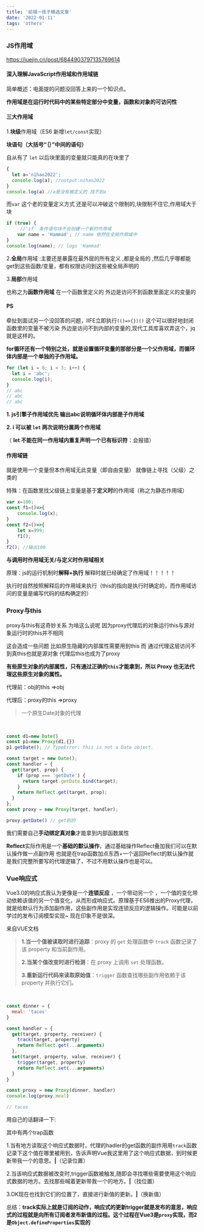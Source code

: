 ```yaml
---
title: '前端一揽子精选文章'
date: '2022-01-11'
tags: 'others' 
---
```



### JS作用域

https://juejin.cn/post/6844903797135769614

#### **深入理解JavaScript作用域和作用域链** 

简单概述：电面提的问题没回答上来的一个知识点。

**作用域是在运行时代码中的某些特定部分中变量，函数和对象的可访问性**

#### 三大作用域

1.**块级**作用域（ES6 新增`let/const`实现）

**块语句（大括号“｛｝”中间的语句）**

自从有了 `let` 以后块里面的变量就只能真的在块里了

```js
{
  let a='nihao2022';
  console.log(a); //output:nihao2022
}
console.log(a) //a是没有被定义的 找不到a
```

而`var` 这个老的变量定义方式 还是可以冲破这个限制的,块限制不住它,作用域大于块

```js
if (true) {
     //'if' 条件语句块不会创建一个新的作用域
    var name = 'Hammad'; // name 依然在全局作用域中
}
console.log(name); // logs 'Hammad'
```

2.**全局**作用域 :主要还是暴露在最外层的所有定义 ,都是全局的 ,然后几乎哪都能get到这些函数/变量，都有权限访问到这些被全局声明的

3.**局部**作用域

也称之为**函数作用域** 在一个函数里定义的 外边是访问不到函数里面定义的变量的



#### PS

牵扯到面试另一个没回答的问题，IIFE立即执行`(()=>{})()` 这个可以很好地封闭函数里的变量不被污染 外边是访问不到内部的变量的,现代工具库喜欢弄这个，jq就是这样的。

**for循环还有一个特别之处，就是设置循环变量的那部分是一个父作用域，而循环体内部是一个单独的子作用域。**

```js
for (let i = 0; i < 3; i++) {
  let i = 'abc';
  console.log(i);
}
// abc
// abc
// abc
```

**1.  js引擎子作用域优先 输出abc说明循环体内部是子作用域** 

**2.  i 可以被 `let` 两次说明分属两个作用域**

（ **let 不能在同一作用域内重复声明一个已有标识符**：会报错）

#### 作用域链

就是使用一个变量但本作用域无此变量（即自由变量） 就像链上寻找（父级）之类的 

特殊：在函数里找父级链上变量是基于**定义时**的作用域（称之为静态作用域）

```js
var x=100;
const f1=()=>{
	console.log(x);
}
const f2=()=>{
	let x=999;
	f1();
}
f2(); //输出100
```

**与调用时作用域无关/与定义时作用域相关**

原理：js的运行机制时**解释+执行** 解释时就已经确定了作用域！！！！！

执行时自然按照解释后的作用域来执行（this的指向是执行时确定的，而作用域访问的变量是编写代码的结构确定的）

### Proxy与this

proxy与this有这奇妙关系 为啥这么说呢 因为proxy代理后的对象运行this与源对象运行时的this并不相同

这会造成一些问题 比如原生隐藏的内部属性需要用到this 而 通过代理这层访问不到真this也就是源对象 代理后this也成为了proxy

**有些原生对象的内部属性，只有通过正确的`this`才能拿到，所以 Proxy 也无法代理这些原生对象的属性。**

代理前：obj的this  =>obj

代理后：proxy的this =>proxy   

> 一个原生Date对象的代理

<br/>

```js
const d1=new Date()
const p1=new Proxy(d1,{})
p1.getDate(); // TypeError: this is not a Date object.
```

```js
const target = new Date();
const handler = {
  get(target, prop) {
    if (prop === 'getDate') {
      return target.getDate.bind(target);
    }
    return Reflect.get(target, prop);
  }
};
const proxy = new Proxy(target, handler);

proxy.getDate() // get到的
```

我们需要自己**手动绑定真对象**才能拿到内部函数属性

**Reflect**实际作用是一个**基础的默认操作**，通过基础操作Reflect叠加我们可以在默认操作做一点副作用 也就是在trap函数加点东西+一个返回Reflect的默认操作就是我们完整所要写的代理逻辑了，不过不用默认操作也是可以。

### Vue响应式

Vue3.0的响应式我认为更像是一个**连锁反应** ，一个带动另一个 ，一个值的变化带动依赖该值的另一个值变化，从而形成响应式。原理基于ES6推出的Proxy代理，就是给默认行为添加副作用，这些副作用是实现连锁反应的逻辑操作。可能是以前学过的发布订阅模型实现~ 现在印象不是很深。



来自VUE文档

>**1.当一个值被读取时进行追踪**：proxy 的 `get` 处理函数中 `track` 函数记录了该 property 和当前副作用。
>
>**2.当某个值改变时进行检测**：在 proxy 上调用 `set` 处理函数。
>
>**3.重新运行代码来读取原始值**：`trigger` 函数查找哪些副作用依赖于该 property 并执行它们。

<br/>

```js
const dinner = {
  meal: 'tacos'
}

const handler = {
  get(target, property, receiver) {
    track(target, property)
    return Reflect.get(...arguments)
  },
  set(target, property, value, receiver) {
    trigger(target, property)
    return Reflect.set(...arguments)
  }
}

const proxy = new Proxy(dinner, handler)
console.log(proxy.meal)

// tacos
```

用自己的话翻译一下:

其中有两个trap函数  

1.当有地方读取这个响应式数据时，代理的hadler的get函数的副作用用`track`函数记录下这个值在哪里被用到，告诉声明Vue我这里用了这个响应式数据，到时候更新带我一个的意思。**|**（记录位置）

2.当该响应式数据被改变时,trigger函数被触发,随即会寻找哪些需要使用这个响应式数据的地方。去找那些喊着更新带我一个的地方。**|**（找位置）

3.OK现在也找到它们的位置了，直接进行新值的更新。**|**（换新值）

总结：**track实际上就是订阅的动作，响应式的更新trigger就是发布的意思，响应式的过程就是向所有订阅者发布新值的过程。这个过程在Vue3是`proxy`实现，而2是`Object.defineProperties`实现的**

